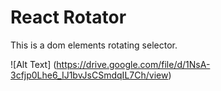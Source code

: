 # React Rotator

This is a dom elements rotating selector.

![Alt Text] (https://drive.google.com/file/d/1NsA-3cfjp0Lhe6_IJ1bvJsCSmdqIL7Ch/view)